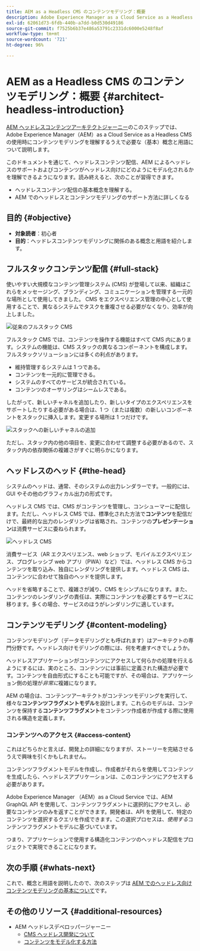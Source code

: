 ```yaml
---
title: AEM as a Headless CMS のコンテンツモデリング：概要
description: Adobe Experience Manager as a Cloud Service as a Headless CMS の機能を使用して、プロジェクトのコンテンツをモデル化する方法を紹介します。
exl-id: 62061d73-6fdb-440b-a7dd-b0d530d49186
source-git-commit: f7525b6b37e486a53791c2331dc6000e5248f8af
workflow-type: tm+mt
source-wordcount: '721'
ht-degree: 96%

---
```


# AEM as a Headless CMS のコンテンツモデリング：概要 {#architect-headless-introduction}

[AEM ヘッドレスコンテンツアーキテクトジャーニー](overview.md)のこのステップでは、Adobe Experience Manager（AEM）as a Cloud Service as a Headless CMS の使用時にコンテンツモデリングを理解するうえで必要な（基本）概念と用語について説明します。

このドキュメントを通じて、ヘッドレスコンテンツ配信、AEM によるヘッドレスのサポートおよびコンテンツがヘッドレス向けにどのようにモデル化されるかを理解できるようになります。読み終えると、次のことが習得できます。

* ヘッドレスコンテンツ配信の基本概念を理解する。
* AEM でのヘッドレスとコンテンツモデリングのサポート方法に詳しくなる

## 目的 {#objective}

* **対象読者**：初心者
* **目的**：ヘッドレスコンテンツモデリングに関係のある概念と用語を紹介します。

## フルスタックコンテンツ配信 {#full-stack}

使いやすい大規模なコンテンツ管理システム (CMS) が登場して以来、組織はこれらをメッセージング、ブランディング、コミュニケーションを管理する一元的な場所として使用してきました。 CMS をエクスペリエンス管理の中心として使用することで、異なるシステムでタスクを重複させる必要がなくなり、効率が向上しました。

![従来のフルスタック CMS](/help/journey-headless/developer/assets/full-stack.png)

フルスタック CMS では、コンテンツを操作する機能はすべて CMS 内にあります。システムの機能は、CMS スタックの異なるコンポーネントを構成します。フルスタックソリューションには多くの利点があります。

* 維持管理するシステムは 1 つである。
* コンテンツを一元的に管理できる。
* システムのすべてのサービスが統合されている。
* コンテンツのオーサリングはシームレスである。

したがって、新しいチャネルを追加したり、新しいタイプのエクスペリエンスをサポートしたりする必要がある場合は、1 つ（または複数）の新しいコンポーネントをスタックに挿入します。変更する場所は 1 つだけです。

![スタックへの新しいチャネルの追加](/help/journey-headless/developer/assets/adding-channel.png)

ただし、スタック内の他の項目を、変更に合わせて調整する必要があるので、スタック内の依存関係の複雑さがすぐに明らかになります。

## ヘッドレスのヘッド {#the-head}

システムのヘッドは、通常、そのシステムの出力レンダラーです。一般的には、GUI やその他のグラフィカル出力の形式です。

ヘッドレス CMS では、CMS がコンテンツを管理し、コンシューマーに配信します。ただし、ヘッドレス CMS では、標準化された方法で&#x200B;**コンテンツ**&#x200B;を配信だけで、最終的な出力のレンダリングは省略され、コンテンツの&#x200B;**プレゼンテーション**&#x200B;は消費サービスに委ねられます。

![ヘッドレス CMS](/help/journey-headless/developer/assets/headless-cms.png)

消費サービス（AR エクスペリエンス、web ショップ、モバイルエクスペリエンス、プログレッシブ web アプリ（PWA）など）では、ヘッドレス CMS からコンテンツを取り込み、独自にレンダリングを提供します。ヘッドレス CMS は、コンテンツに合わせて独自のヘッドを提供します。

ヘッドを省略することで、複雑さが減り、CMS をシンプルになります。また、コンテンツのレンダリングの責任は、実際にコンテンツを必要とするサービスに移ります。多くの場合、サービスのほうがレンダリングに適しています。

## コンテンツモデリング {#content-modeling}

コンテンツモデリング（データモデリングとも呼ばれます）はアーキテクトの専門分野です。ヘッドレス向けモデリングの際には、何を考慮すべきでしょうか。

ヘッドレスアプリケーションがコンテンツにアクセスして何らかの処理を行えるようにするには、実のところ、コンテンツには事前に定義された構造が必要です。コンテンツを自由形式にすることも可能ですが、その場合は、アプリケーション側の処理が&#x200B;*非常に*&#x200B;複雑になります。

AEM の場合は、コンテンツアーキテクトがコンテンツモデリングを実行して、様々な&#x200B;**コンテンツフラグメントモデル**&#x200B;を設計します。これらのモデルは、コンテンツを保持する&#x200B;**コンテンツフラグメント**&#x200B;をコンテンツ作成者が作成する際に使用される構造を定義します。

### コンテンツへのアクセス {#access-content}

これはどちらかと言えば、開発上の詳細になりますが、ストーリーを完結させるうえで興味を引くかもしれません。

コンテンツフラグメントモデルを作成し、作成者がそれらを使用してコンテンツを生成したら、ヘッドレスアプリケーションは、このコンテンツにアクセスする必要があります。

Adobe Experience Manager （AEM）as a Cloud Service では、AEM GraphQL API を使用して、コンテンツフラグメントに選択的にアクセスし、必要なコンテンツのみを返すことができます。開発者は、API を使用して、特定のコンテンツを選択するクエリを作成できます。この選択プロセスは、*使用する*&#x200B;コンテンツフラグメントモデルに基づいています。

つまり、アプリケーションで使用する構造化コンテンツのヘッドレス配信をプロジェクトで実現できることになります。

## 次の手順 {#whats-next}

これで、概念と用語を説明したので、次のステップは [AEM でのヘッドレス向けコンテンツモデリングの基本について](basics.md)です。

## その他のリソース {#additional-resources}

* AEM ヘッドレスデベロッパージャーニー
   * [CMS ヘッドレス開発について](/help/journey-headless/developer/learn-about.md)
   * [コンテンツをモデル化する方法](/help/journey-headless/developer/model-your-content.md)
